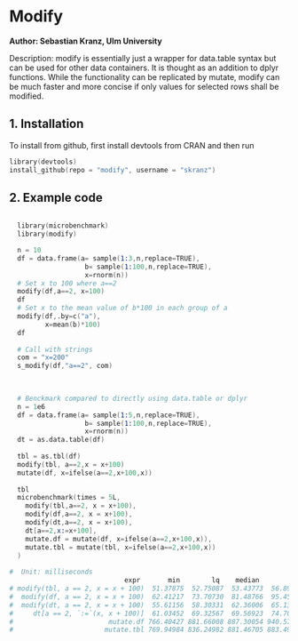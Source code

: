 Modify
===============================================================

**Author: Sebastian Kranz, Ulm University** 

Description: modify is essentially just a wrapper for data.table syntax but can be used for other data containers. It is thought as an addition to dplyr functions. While the functionality can be replicated by mutate, modify can be much faster and more concise if only values for selected rows shall be modified.

## 1. Installation

To install from github, first install devtools from CRAN and then run

```s
library(devtools)
install_github(repo = "modify", username = "skranz")
```


## 2. Example code
```s

  library(microbenchmark)
  library(modify)

  n = 10
  df = data.frame(a= sample(1:3,n,replace=TRUE),
                   b= sample(1:100,n,replace=TRUE),
                   x=rnorm(n))
  # Set x to 100 where a==2
  modify(df,a==2, x=100)
  df
  # Set x to the mean value of b*100 in each group of a
  modify(df,.by=c("a"),
         x=mean(b)*100)
  df
  
  # Call with strings
  com = "x=200"
  s_modify(df,"a==2", com)
  

  
  # Benckmark compared to directly using data.table or dplyr 
  n = 1e6
  df = data.frame(a= sample(1:5,n,replace=TRUE),
                   b= sample(1:100,n,replace=TRUE),
                   x=rnorm(n))
  dt = as.data.table(df)
  
  tbl = as.tbl(df)  
  modify(tbl, a==2,x = x+100)
  mutate(df, x=ifelse(a==2,x+100,x))
  
  tbl
  microbenchmark(times = 5L,
    modify(tbl,a==2, x = x+100),
    modify(df,a==2, x = x+100),
    modify(dt,a==2, x = x+100),
    dt[a==2,x:=x+100],
    mutate.df = mutate(df, x=ifelse(a==2,x+100,x)),
    mutate.tbl = mutate(tbl, x=ifelse(a==2,x+100,x))
  )
  
#  Unit: milliseconds
                             expr       min        lq    median        uq        max neval
# modify(tbl, a == 2, x = x + 100)  51.37875  52.75087  53.43773  56.89211   65.82984     5
#  modify(df, a == 2, x = x + 100)  62.41217  73.70730  81.48766  95.45519  104.04200     5
#  modify(dt, a == 2, x = x + 100)  55.61156  58.30331  62.36006  65.13786   82.47056     5
#     dt[a == 2, `:=`(x, x + 100)]  61.03452  69.32567  69.56923  74.70600   81.87845     5
#                        mutate.df 766.40427 881.66008 887.30054 940.57168  964.20248     5
#                       mutate.tbl 769.94984 836.24982 881.46705 883.49444 1015.74663     
```
